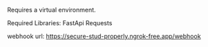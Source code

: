 Requires a virtual environment.

Required Libraries:
FastApi
Requests

webhook url: https://secure-stud-properly.ngrok-free.app/webhook
